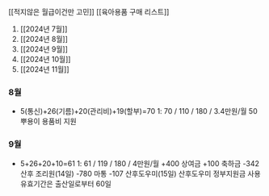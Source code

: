 [[적지않은 월급이건만 고민]]
[[육아용품 구매 리스트]]

1. [[2024년 7월]]
2. [[2024년 8월]]
3. [[2024년 9월]]
4. [[2024년 10월]]
5. [[2024년 11월]]

### 8월 
- 5(통신)+26(기름)+20(관리비)+19(할부)=70
	1: 70 / 110 / 180 / 3.4만원/월
	50 뿌용이 용품비 지원

### 9월
- 5+26+20+10=61
	1: 61 / 119 / 180 / 4만원/월
	+400 상여금
	+100 축하금
	-342 산후 조리원(14일)
	-780 마통
	-107 산후도우미(15일)
	산후도우미 정부지원금 사용 유효기간은 출산일로부터 60일